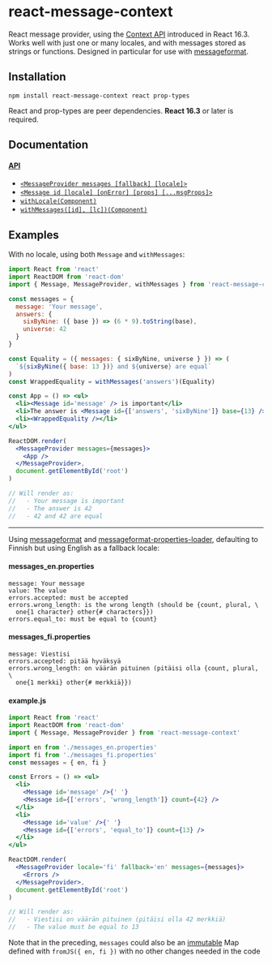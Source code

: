 # react-message-context

React message provider, using the [Context API] introduced in React 16.3. Works
well with just one or many locales, and with messages stored as strings or
functions. Designed in particular for use with [messageformat].

[Context API]: https://reactjs.org/docs/context.html
[messageformat]: https://messageformat.github.io


## Installation

```
npm install react-message-context react prop-types
```

React and prop-types are peer dependencies. **React 16.3** or later is required.


## Documentation

#### [API](API.md)
- [`<MessageProvider messages [fallback] [locale]>`](API.md#message-provider)
- [`<Message id [locale] [onError] [props] [...msgProps]>`](API.md#message)
- [`withLocale(Component)`](API.md#with-locale)
- [`withMessages([id], [lc])(Component)`](API.md#with-messages)


## Examples

With no locale, using both `Message` and `withMessages`:

```jsx
import React from 'react'
import ReactDOM from 'react-dom'
import { Message, MessageProvider, withMessages } from 'react-message-context'

const messages = {
  message: 'Your message',
  answers: {
    sixByNine: ({ base }) => (6 * 9).toString(base),
    universe: 42
  }
}

const Equality = ({ messages: { sixByNine, universe } }) => (
  `${sixByNine({ base: 13 })} and ${universe} are equal`
)
const WrappedEquality = withMessages('answers')(Equality)

const App = () => <ul>
  <li><Message id='message' /> is important</li>
  <li>The answer is <Message id={['answers', 'sixByNine']} base={13} /></li>
  <li><WrappedEquality /></li>
</ul>

ReactDOM.render(
  <MessageProvider messages={messages}>
    <App />
  </MessageProvider>,
  document.getElementById('root')
)

// Will render as:
//   - Your message is important
//   - The answer is 42
//   - 42 and 42 are equal
```

----

Using [messageformat] and [messageformat-properties-loader], defaulting to
Finnish but using English as a fallback locale:

[messageformat-properties-loader]: https://www.npmjs.com/package/messageformat-properties-loader

#### messages_en.properties
```
message: Your message
value: The value
errors.accepted: must be accepted
errors.wrong_length: is the wrong length (should be {count, plural, \
  one{1 character} other{# characters}})
errors.equal_to: must be equal to {count}
```

#### messages_fi.properties
```
message: Viestisi
errors.accepted: pitää hyväksyä
errors.wrong_length: on väärän pituinen (pitäisi olla {count, plural, \
  one{1 merkki} other{# merkkiä}})
```

#### example.js
```jsx
import React from 'react'
import ReactDOM from 'react-dom'
import { Message, MessageProvider } from 'react-message-context'

import en from './messages_en.properties'
import fi from './messages_fi.properties'
const messages = { en, fi }

const Errors = () => <ul>
  <li>
    <Message id='message' />{' '}
    <Message id={['errors', 'wrong_length']} count={42} />
  </li>
  <li>
    <Message id='value' />{' '}
    <Message id={['errors', 'equal_to']} count={13} />
  </li>
</ul>

ReactDOM.render(
  <MessageProvider locale='fi' fallback='en' messages={messages}>
    <Errors />
  </MessageProvider>,
  document.getElementById('root')
)

// Will render as:
//   - Viestisi on väärän pituinen (pitäisi olla 42 merkkiä)
//   - The value must be equal to 13
```

Note that in the preceding, `messages` could also be an [immutable] Map defined
with `fromJS({ en, fi })` with no other changes needed in the code

[immutable]: https://facebook.github.io/immutable-js/

